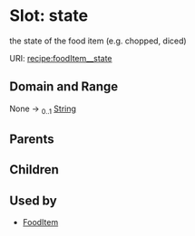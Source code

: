 
# Slot: state


the state of the food item (e.g. chopped, diced)

URI: [recipe:foodItem__state](http://w3id.org/ontogpt/recipe/foodItem__state)


## Domain and Range

None &#8594;  <sub>0..1</sub> [String](types/String.md)

## Parents


## Children


## Used by

 * [FoodItem](FoodItem.md)
